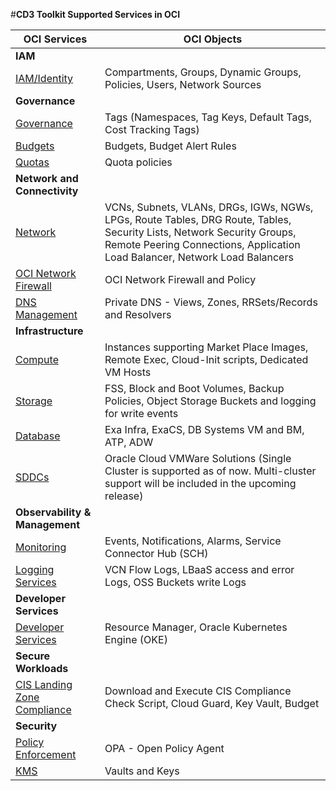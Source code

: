 #**CD3 Toolkit Supported Services in OCI**


| OCI Services | OCI Objects |
| --------- | ----------- |
| **IAM**| |
| [IAM/Identity](cd3exceltabs.md#iamidentity) | Compartments, Groups, Dynamic Groups, Policies, Users, Network Sources |
|**Governance**||
| [Governance](cd3exceltabs.md#governance) | Tags (Namespaces, Tag Keys, Default Tags, Cost Tracking Tags) |
| [Budgets](cd3exceltabs.md#budgets-tab) | Budgets, Budget Alert Rules |
| [Quotas](cd3exceltabs.md#quotas-tab) | Quota policies |
| **Network and Connectivity** ||
| [Network](cd3exceltabs.md#network) | VCNs, Subnets, VLANs, DRGs, IGWs, NGWs, LPGs, Route Tables, DRG Route, Tables, Security Lists, Network Security Groups, Remote Peering Connections, Application Load Balancer, Network Load Balancers |
| [OCI Network Firewall](cd3exceltabs.md#network-firewall)                                       | OCI Network Firewall and Policy |
| [DNS Management](cd3exceltabs.md#private-dns)                                       | Private DNS - Views, Zones, RRSets/Records and Resolvers  |
|**Infrastructure**||
| [Compute](cd3exceltabs.md#compute) | Instances supporting Market Place Images, Remote Exec, Cloud-Init scripts, Dedicated VM Hosts |
| [Storage](cd3exceltabs.md#storage) | FSS, Block and Boot Volumes, Backup Policies, Object Storage Buckets and logging for write events |
| [Database](cd3exceltabs.md#database) | Exa Infra, ExaCS, DB Systems VM and BM, ATP, ADW |
| [SDDCs ](cd3exceltabs.md#sddcs-tab) | Oracle Cloud VMWare Solutions (Single Cluster is supported as of now. Multi-cluster support will be included in the upcoming release) |
|**Observability & Management**||
| [Monitoring](cd3exceltabs.md#monitoring-services) | Events, Notifications, Alarms, Service Connector Hub (SCH) |
| [Logging Services](cd3exceltabs.md#logging-Services) | VCN Flow Logs, LBaaS access and error Logs, OSS Buckets write Logs |
|**Developer Services**||
| [Developer Services](cd3exceltabs.md#developer-services) | Resource Manager, Oracle Kubernetes Engine (OKE) |
|**Secure Workloads**||
| [CIS Landing Zone Compliance](cisfeatures.md#additional-cis-compliance-features) | Download and Execute CIS Compliance Check Script, Cloud Guard, Key Vault, Budget |
|**Security**||
[Policy Enforcement](opa-integration.md) | OPA - Open Policy Agent |
[KMS](cd3exceltabs.md#kms-tab) | Vaults and Keys |

